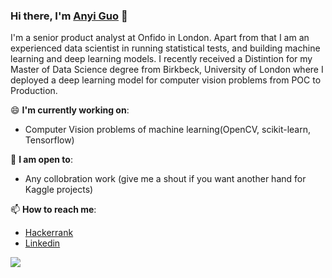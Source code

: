 ### Hi there, I'm [Anyi Guo](https://guoanyi.com)  👋

I'm a senior product analyst at Onfido in London. Apart from that I am an experienced data scientist in running statistical tests, and building machine learning and deep learning models. I recently received a Distintion for my Master of Data Science degree from Birkbeck, University of London where I deployed a deep learning model for computer vision problems from POC to Production. 

😄 **I'm currently working on**: 
  * Computer Vision problems of machine learning(OpenCV, scikit-learn, Tensorflow)

🌱 **I am open to**:
  *  Any collobration work (give me a shout if you want another hand for Kaggle projects)

📫  **How to reach me**: 
  * [Hackerrank](https://www.hackerrank.com/Anyi_Guo?hr_r=1)
  * [Linkedin](https://www.linkedin.com/in/anyi-g-71a45b28/)


[<img src="https://github-readme-stats.vercel.app/api?username=yanniey&theme=algolia&count_private=true&include_all_commits=true&show_icons=true" />](https://github.com/anuraghazra/github-readme-stats)
<!--
**yanniey/yanniey** is a ✨ _special_ ✨ repository because its `README.md` (this file) appears on your GitHub profile.

Here are some ideas to get you started:

- 🔭 I’m currently working on ...
- 🌱 I’m currently learning ...
- 👯 I’m looking to collaborate on ...
- 🤔 I’m looking for help with ...
- 💬 Ask me about ...
- 📫 How to reach me: ...
- 😄 Pronouns: ...
- ⚡ Fun fact: ...
-->
